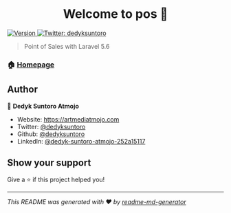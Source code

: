 <h1 align="center">Welcome to pos 👋</h1>
<p>
  <a href="https://www.npmjs.com/package/pos" target="_blank">
    <img alt="Version" src="https://img.shields.io/npm/v/pos.svg">
  </a>
  <a href="https://twitter.com/dedyksuntoro" target="_blank">
    <img alt="Twitter: dedyksuntoro" src="https://img.shields.io/twitter/follow/dedyksuntoro.svg?style=social" />
  </a>
</p>

> Point of Sales with Laravel 5.6

### 🏠 [Homepage](https://artmediatmojo.com)

## Author

👤 **Dedyk Suntoro Atmojo**

* Website: https://artmediatmojo.com
* Twitter: [@dedyksuntoro](https://twitter.com/dedyksuntoro)
* Github: [@dedyksuntoro](https://github.com/dedyksuntoro)
* LinkedIn: [@dedyk-suntoro-atmojo-252a15117](https://linkedin.com/in/dedyk-suntoro-atmojo-252a15117)

## Show your support

Give a ⭐️ if this project helped you!

***
_This README was generated with ❤️ by [readme-md-generator](https://github.com/kefranabg/readme-md-generator)_